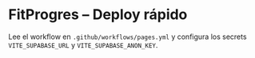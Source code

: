 # FitProgres – Deploy rápido

Lee el workflow en `.github/workflows/pages.yml` y configura los secrets `VITE_SUPABASE_URL` y `VITE_SUPABASE_ANON_KEY`.
